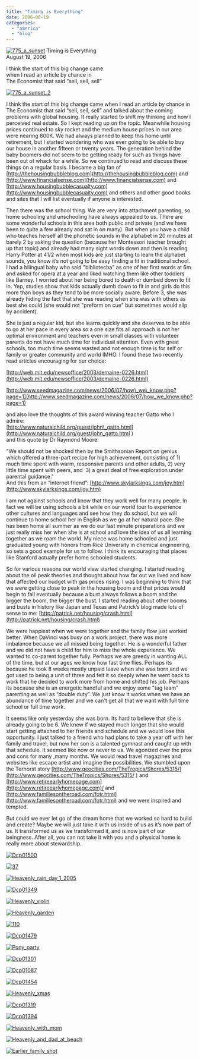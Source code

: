 ```yaml
---
title: "Timing is Everything"
date: 2006-08-19
categories: 
  - "america"
  - "blog"
---
```


 [![775_a_sunset](https://pub-ac94b3f306b24c0dba4238943c97f2e1.r2.dev/2008/05/08/775_a_sunset.png "775_a_sunset")](https://pub-ac94b3f306b24c0dba4238943c97f2e1.r2.dev/photos/uncategorized/2008/05/08/775_a_sunset.png) Timing is Everything  
August 19, 2006

I think the start of this big change came  
when I read an article by chance in  
The Economist that said “sell, sell, sell”

<!--more-->

[![775_a_sunset_2](https://pub-ac94b3f306b24c0dba4238943c97f2e1.r2.dev/2008/05/08/775_a_sunset_2.png "775_a_sunset_2")](https://pub-ac94b3f306b24c0dba4238943c97f2e1.r2.dev/photos/uncategorized/2008/05/08/775_a_sunset_2.png)

I think the start of this big change came when I read an article by chance in The Economist that said “sell, sell, sell” and talked about the coming problems with global housing. It really started to shift my thinking and how I perceived real estate. So I kept reading up on the topic. Meanwhile housing prices continued to sky rocket and the medium house prices in our area were nearing 800K. We had always planned to keep this home until retirement, but I started wondering who was ever going to be able to buy our house in another fifteen or twenty years. The generation behind the baby boomers did not seem to be getting ready for such as things have been out of whack for a while. So we continued to read and discuss these things on a regular basis. I became a big fan of  
[http://thehousingbubbleblog.com](http://thehousingbubbleblog.com) and [http://www.financialsense.com](http://www.financialsense.com) and [http://www.housingbubblecasualty.com](http://www.housingbubblecasualty.com) and others and other good books and sites that I will list eventually if anyone is interested.

Then there was the school thing. We are very into attachment parenting, so home schooling and unschooling have always appealed to us. There are some wonderful schools in this area both public and private (and we have been to quite a few already and sat in on many). But when you have a child who teaches herself all the phonetic sounds in the alphabet in 20 minutes at barely 2 by asking the question (because her Montessori teacher brought up that topic) and already had many sight words down and then is reading Harry Potter at 41/2 when most kids are just starting to learn the alphabet sounds, you know it’s not going to be easy finding a fit in traditional school. I had a bilingual baby who said "bibliotecha" as one of her first words at 6m and asked for opera at a year and liked watching them like other toddlers like Barney. I worried about her being bored to death or dumbed down to fit in. Yep, studies show that kids actually dumb down to fit in and girls do this more than boys as they tend to be more socially aware. Before 3, she was already hiding the fact that she was reading when she was with others as best she could (she would not "preform on cue" but sometimes would slip by accident).

She is just a regular kid, but she learns quickly and she deserves to be able to go at her pace in every area so a one size fits all approach is not her optimal environment and teachers even in small classes with volunteer parents do not have much time for individual attention. Even with great schools, too much time seems wasted and not enough time is for self or family or greater community and world IMHO. I found these two recently read articles encouraging for our choice:

[http://web.mit.edu/newsoffice/2003/demaine-0226.html](http://web.mit.edu/newsoffice/2003/demaine-0226.html)

[http://www.seedmagazine.com/news/2006/07/how\_we\_know.php?page=1](http://www.seedmagazine.com/news/2006/07/how_we_know.php?page=1)

and also love the thoughts of this award winning teacher Gatto who I admire:  
[http://www.naturalchild.org/guest/john\_gatto.html](http://www.naturalchild.org/guest/john_gatto.html )  
and this quote by Dr Raymond Moore:

"We should not be shocked then by the Smithsonian Report on genius which offered a three-part recipe for high achievement, consisting of 1) much time spent with warm, responsive parents and other adults, 2) very little time spent with peers, and  3) a great deal of free exploration under parental guidance."  
And this from an “internet friend”: [http://www.skylarksings.com/joy.htm](http://www.skylarksings.com/joy.htm)

I am not against schools and know that they work well for many people. In fact we will be using schools a bit while on our world tour to experience other cultures and languages and see how they do school, but we will continue to home school her in English as we go at her natural pace. She has been home all summer as we do our last minute preparations and we just really miss her when she is at school and love the idea of us all learning together as we roam the world. My niece was home schooled and just graduated young with honors from Rice University in chemical engineering, so sets a good example for us to follow. I think its encouraging that places like Stanford actually prefer home schooled students.

So for various reasons our world view started changing. I started reading about the oil peak theories and thought about how far out we lived and how that affected our budget with gas prices rising. I was beginning to think that we were getting close to peak in the housing boom and that prices would begin to fall eventually because a bust always follows a boom and the bigger the boom, the bigger the bust. I started reading about other booms and busts in history like Japan and Texas and Patrick’s blog made lots of sense to me: [http://patrick.net/housing/crash.html](http://patrick.net/housing/crash.html)

We were happiest when we were together and the family flow just worked better. When DaVinci was busy on a work project, there was more imbalance because we all missed being together. He is a wonderful father and we did not have a child for him to miss the whole experience. We wanted to co-parent together fully. Perhaps we are greedy in wanting ALL of the time, but at our ages we know how fast time flies. Perhaps its because he took 8 weeks mostly unpaid leave when she was born and we got used to being a unit of three and felt it so deeply when he went back to work that he decided to work more from home and shifted his job. Perhaps its because she is an energetic handful and we enjoy some "tag team" parenting as well as “double duty”. We just know it works when we have an abundance of time together and we can't get all that we want with full time school or full time work.

It seems like only yesterday she was born. Its hard to believe that she is already going to be 6. We knew if we stayed much longer that she would start getting attached to her friends and schedule and we would lose this opportunity. I just talked to a friend who had plans to take a year off with her family and travel, but now her son is a talented gymnast and caught up with that schedule. It seemed like now or never to us. We agonized over the pros and cons for many ,many months. We would read travel magazines and websites like escape artist and imagine the possibilities. We stumbled upon the Terhorst story [http://www.geocities.com/TheTropics/Shores/5315/](http://www.geocities.com/TheTropics/Shores/5315/ ) and [http://www.retireearlyhomepage.com](http://www.retireearlyhomepage.com)/ and [http://www.familiesontheroad.com/fotr.html](http://www.familiesontheroad.com/fotr.html) and we were inspired and tempted.

But could we ever let go of the dream home that we worked so hard to build and create? Maybe we will just take it with us inside of us as it’s now part of us. It transformed us as we transformed it, and is now part of our beingness. After all, you can not take it with you and a physical home is really more about stewardship.

[![Dcp01500](https://pub-ac94b3f306b24c0dba4238943c97f2e1.r2.dev/2008/05/08/dcp01500.jpg "Dcp01500")](https://pub-ac94b3f306b24c0dba4238943c97f2e1.r2.dev/photos/uncategorized/2008/05/08/dcp01500.jpg)

[![37](https://pub-ac94b3f306b24c0dba4238943c97f2e1.r2.dev/2008/05/08/37.png "37")](https://pub-ac94b3f306b24c0dba4238943c97f2e1.r2.dev/photos/uncategorized/2008/05/08/37.png)

[![Heavenly_rain_day_1_2005](https://pub-ac94b3f306b24c0dba4238943c97f2e1.r2.dev/2008/05/08/heavenly_rain_day_1_2005.jpg "Heavenly_rain_day_1_2005")](https://pub-ac94b3f306b24c0dba4238943c97f2e1.r2.dev/photos/uncategorized/2008/05/08/heavenly_rain_day_1_2005.jpg)

[![Dcp01349](https://pub-ac94b3f306b24c0dba4238943c97f2e1.r2.dev/2008/05/08/dcp01349.png "Dcp01349")](https://pub-ac94b3f306b24c0dba4238943c97f2e1.r2.dev/photos/uncategorized/2008/05/08/dcp01349.png)

[![Heavenly_violin](https://pub-ac94b3f306b24c0dba4238943c97f2e1.r2.dev/2008/05/08/heavenly_violin.jpg "Heavenly_violin")](https://pub-ac94b3f306b24c0dba4238943c97f2e1.r2.dev/photos/uncategorized/2008/05/08/heavenly_violin.jpg)

[![Heavenly_garden](https://pub-ac94b3f306b24c0dba4238943c97f2e1.r2.dev/2008/05/08/heavenly_garden.jpg "Heavenly_garden")](https://pub-ac94b3f306b24c0dba4238943c97f2e1.r2.dev/photos/uncategorized/2008/05/08/heavenly_garden.jpg)

[![110](https://pub-ac94b3f306b24c0dba4238943c97f2e1.r2.dev/2008/05/08/110.png "110")](https://pub-ac94b3f306b24c0dba4238943c97f2e1.r2.dev/photos/uncategorized/2008/05/08/110.png)

[![Dcp01479](https://pub-ac94b3f306b24c0dba4238943c97f2e1.r2.dev/2008/05/08/dcp01479.jpg "Dcp01479")](https://pub-ac94b3f306b24c0dba4238943c97f2e1.r2.dev/photos/uncategorized/2008/05/08/dcp01479.jpg)

[![Pony_party](https://pub-ac94b3f306b24c0dba4238943c97f2e1.r2.dev/2008/05/08/pony_party.png "Pony_party")](https://pub-ac94b3f306b24c0dba4238943c97f2e1.r2.dev/photos/uncategorized/2008/05/08/pony_party.png)

[![Dcp01301](https://pub-ac94b3f306b24c0dba4238943c97f2e1.r2.dev/2008/05/08/dcp01301.png "Dcp01301")](https://pub-ac94b3f306b24c0dba4238943c97f2e1.r2.dev/photos/uncategorized/2008/05/08/dcp01301.png)

[![Dcp01087](https://pub-ac94b3f306b24c0dba4238943c97f2e1.r2.dev/2008/05/08/dcp01087.png "Dcp01087")](https://pub-ac94b3f306b24c0dba4238943c97f2e1.r2.dev/photos/uncategorized/2008/05/08/dcp01087.png)

[![Dcp01454](https://pub-ac94b3f306b24c0dba4238943c97f2e1.r2.dev/2008/05/08/dcp01454.png "Dcp01454")](https://pub-ac94b3f306b24c0dba4238943c97f2e1.r2.dev/photos/uncategorized/2008/05/08/dcp01454.png)

[![Heavenly_xmas](https://pub-ac94b3f306b24c0dba4238943c97f2e1.r2.dev/2008/05/08/heavenly_xmas.jpg "Heavenly_xmas")](https://pub-ac94b3f306b24c0dba4238943c97f2e1.r2.dev/photos/uncategorized/2008/05/08/heavenly_xmas.jpg)

[![Dcp01319](https://pub-ac94b3f306b24c0dba4238943c97f2e1.r2.dev/2008/05/08/dcp01319.png "Dcp01319")](https://pub-ac94b3f306b24c0dba4238943c97f2e1.r2.dev/photos/uncategorized/2008/05/08/dcp01319.png)

[![Dcp01394](https://pub-ac94b3f306b24c0dba4238943c97f2e1.r2.dev/2008/05/08/dcp01394.jpg "Dcp01394")](https://pub-ac94b3f306b24c0dba4238943c97f2e1.r2.dev/photos/uncategorized/2008/05/08/dcp01394.jpg)

[![Heavenly_with_mom](https://pub-ac94b3f306b24c0dba4238943c97f2e1.r2.dev/2008/05/08/heavenly_with_mom.jpg "Heavenly_with_mom")](https://pub-ac94b3f306b24c0dba4238943c97f2e1.r2.dev/photos/uncategorized/2008/05/08/heavenly_with_mom.jpg)

[![Heavenly_and_dad_at_beach](https://pub-ac94b3f306b24c0dba4238943c97f2e1.r2.dev/2008/05/08/heavenly_and_dad_at_beach.jpg "Heavenly_and_dad_at_beach")](https://pub-ac94b3f306b24c0dba4238943c97f2e1.r2.dev/photos/uncategorized/2008/05/08/heavenly_and_dad_at_beach.jpg)

[![Earlier_family_shot](https://pub-ac94b3f306b24c0dba4238943c97f2e1.r2.dev/2008/05/08/earlier_family_shot.jpg "Earlier_family_shot")](https://pub-ac94b3f306b24c0dba4238943c97f2e1.r2.dev/photos/uncategorized/2008/05/08/earlier_family_shot.jpg)
